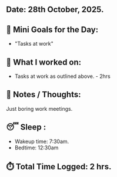 ## Date: 28th October, 2025.

## 🎯 Mini Goals for the Day:
- "Tasks at work"
## 📖 What I worked on:
- Tasks at work as outlined above. - 2hrs
## 📝 Notes / Thoughts:
Just boring work meetings.
## 😴 Sleep :
- Wakeup time: 7:30am.
- Bedtime: 12:30am
## ⏱️ Total Time Logged:  2 hrs.